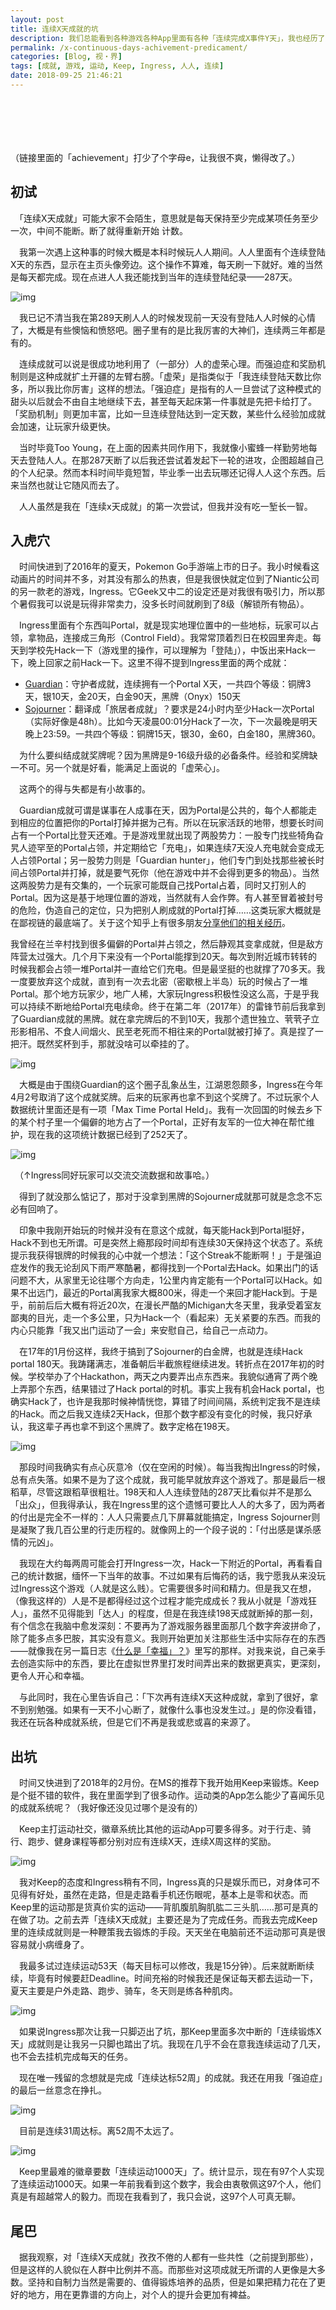 ```yaml
---
layout: post
title: 连续X天成就的坑
description: 我们总能看到各种游戏各种App里面有各种「连续完成X事件Y天」，我也经历了从不可自拔到爱咋咋地的蜕变。这里是一些心灵路程。
permalink: /x-continuous-days-achivement-predicament/
categories: [Blog, 视・界]
tags: [成就, 游戏, 运动, Keep, Ingress, 人人, 连续]
date: 2018-09-25 21:46:21 
---
```


# 　

（链接里面的「achievement」打少了个字母e，让我很不爽，懒得改了。）

## 初试

　「连续X天成就」可能大家不会陌生，意思就是每天保持至少完成某项任务至少一次，中间不能断。断了就得重新开始 计数。

　我第一次遇上这种事的时候大概是本科时候玩人人期间。人人里面有个连续登陆X天的东西，显示在主页头像旁边。这个操作不算难，每天刷一下就好。难的当然是每天都完成。现在点进人人我还能找到当年的连续登陆纪录——287天。

![img](http://lanternd.qiniudn.com/Pic4Post/x-continuous-days-achivement-predicament/renren-login-streak.png "人人连续登陆")

　我已记不清当我在第289天刷人人的时候发现前一天没有登陆人人时候的心情了，大概是有些懊恼和愤怒吧。圈子里有的是比我厉害的大神们，连续两三年都是有的。

　连续成就可以说是很成功地利用了（一部分）人的虚荣心理。而强迫症和奖励机制则是这种成就扩土开疆的左臂右膀。「虚荣」是指类似于「我连续登陆天数比你多，所以我比你厉害」这样的想法。「强迫症」是指有的人一旦尝试了这种模式的甜头以后就会不由自主地继续下去，甚至每天起床第一件事就是先把卡给打了。「奖励机制」则更加丰富，比如一旦连续登陆达到一定天数，某些什么经验加成就会加速，让玩家升级更快。

　当时毕竟Too Young，在上面的因素共同作用下，我就像小蜜蜂一样勤劳地每天去登陆人人。在那287天断了以后我还尝试着发起下一轮的进攻，企图超越自己的个人纪录。然而本科时间毕竟短暂，毕业季一出去玩哪还记得人人这个东西。后来当然也就让它随风而去了。

　人人虽然是我在「连续x天成就」的第一次尝试，但我并没有吃一堑长一智。

## 入虎穴

　时间快进到了2016年的夏天，Pokemon Go手游端上市的日子。我小时候看这动画片的时间并不多，对其没有那么的热衷，但是我很快就定位到了Niantic公司的另一款老的游戏，Ingress。它Geek又中二的设定还是对我很有吸引力，所以那个暑假我可以说是玩得非常卖力，没多长时间就刷到了8级（解锁所有物品）。

　Ingress里面有个东西叫Portal，就是现实地理位置中的一些地标，玩家可以占领，拿物品，连接成三角形（Control Field）。我常常顶着烈日在校园里奔走。每天到学校先Hack一下（游戏里的操作，可以理解为「登陆」），中饭出来Hack一下，晚上回家之前Hack一下。这里不得不提到Ingress里面的两个成就：

-   [Guardian](http://ingress.wikia.com/wiki/Guardian)：守护者成就，连续拥有一个Portal X天，一共四个等级：铜牌3天，银10天，金20天，白金90天，黑牌（Onyx）150天
-   [Sojourner](http://ingress.wikia.com/wiki/Medal#Sojourner)：翻译成「旅居者成就」？要求是24小时内至少Hack一次Portal（实际好像是48h）。比如今天凌晨00:01分Hack了一次，下一次最晚是明天晚上23:59。一共四个等级：铜牌15天，银30，金60，白金180，黑牌360。

　为什么要纠结成就奖牌呢？因为黑牌是9-16级升级的必备条件。经验和奖牌缺一不可。另一个就是好看，能满足上面说的「虚荣心」。

　这两个的得与失都是有小故事的。

　Guardian成就可谓是谋事在人成事在天，因为Portal是公共的，每个人都能走到相应的位置把你的Portal打掉并据为己有。所以在玩家活跃的地带，想要长时间占有一个Portal比登天还难。于是游戏里就出现了两股势力：一股专门找些犄角旮旯人迹罕至的Portal占领，并定期给它「充电」，如果连续7天没人充电就会变成无人占领Portal；另一股势力则是「Guardian hunter」，他们专门到处找那些被长时间占领Portal并打掉，就是要气死你（他在游戏中并不会得到更多的物品）。当然这两股势力是有交集的，一个玩家可能既自己找Portal占着，同时又打别人的Portal。因为这是基于地理位置的游戏，当然就有人会作弊。有人甚至冒着被封号的危险，伪造自己的定位，只为把别人刷成就的Portal打掉……这类玩家大概就是在鄙视链的最底端了。关于这个知乎上有很多朋友[分享他们的相关经历](https://www.zhihu.com/question/53932743)。

我曾经在兰辛村找到很多偏僻的Portal并占领之，然后静观其变拿成就，但是敌方阵营太过强大。几个月下来没有一个Portal能撑到20天。每次到附近城市转转的时候我都会占领一堆Portal并一直给它们充电。但是最坚挺的也就撑了70多天。我一度要放弃这个成就，直到有一次去北密（密歇根上半岛）玩的时候占了一堆Portal。那个地方玩家少，地广人稀，大家玩Ingress积极性没这么高，于是乎我可以持续不断地给Portal充电续命。终于在第二年（2017年）的雷锋节前后我拿到了Guardian成就的黑牌。就在拿完牌后的不到10天，我那个遗世独立、茕茕孑立形影相吊、不食人间烟火、民至老死而不相往来的Portal就被打掉了。真是捏了一把汗。既然奖杯到手，那就没啥可以牵挂的了。

![img](http://lanternd.qiniudn.com/Pic4Post/x-continuous-days-achivement-predicament/ingress-guardian.png "Ingress Guardian Onyx Badge")

　大概是由于围绕Guardian的这个圈子乱象丛生，江湖恩怨颇多，Ingress在今年4月2号取消了这个成就奖牌。后来的玩家再也拿不到这个奖牌了。不过玩家个人数据统计里面还是有一项「Max Time Portal Held」。我有一次回国的时候去乡下的某个村子里一个偏僻的地方占了一个Portal，正好有友军的一位大神在帮忙维护，现在我的这项统计数据已经到了252天了。

![img](http://lanternd.qiniudn.com/Pic4Post/x-continuous-days-achivement-predicament/ingress-stats.png "Personal Stats")

　（↑Ingress同好玩家可以交流交流数据和故事哈。）

　得到了就没那么惦记了，那对于没拿到黑牌的Sojourner成就那可就是念念不忘必有回响了。

　印象中我刚开始玩的时候并没有在意这个成就，每天能Hack到Portal挺好，Hack不到也无所谓。可是突然上瘾那段时间却有连续30天保持这个状态了。系统提示我获得银牌的时候我的心中就一个想法：「这个Streak不能断啊！」于是强迫症发作的我无论刮风下雨严寒酷暑，都得找到一个Portal去Hack。如果出门的话问题不大，从家里无论往哪个方向走，1公里内肯定能有一个Portal可以Hack。如果不出远门，最近的Portal离我家大概800米，得走一个来回才能Hack到。于是乎，前前后后大概有将近20次，在漫长严酷的Michigan大冬天里，我承受着室友鄙夷的目光，走一个多公里，只为Hack一个（看起来）无关紧要的东西。而我的内心只能靠「我又出门运动了一会」来安慰自己，给自己一点动力。

　在17年的1月份这样，我终于搞到了Sojourner的白金牌，也就是连续Hack portal 180天。我踌躇满志，准备朝后半截旅程继续进发。转折点在2017年初的时候。学校举办了个Hackathon，两天之内要弄出点东西来。我貌似通宵了两个晚上弄那个东西，结果错过了Hack portal的时机。事实上我有机会Hack portal，也确实Hack了，也许是我那时候神情恍惚，算错了时间间隔，系统判定我不是连续的Hack。而之后我又连续2天Hack，但那个数字都没有变化的时候，我只好承认，我这辈子再也拿不到这个黑牌了。数字定格在198天。

![img](http://lanternd.qiniudn.com/Pic4Post/x-continuous-days-achivement-predicament/ingress-guardian.png "Ingress Sojourner Onyx Badge")

　那段时间我确实有点心灰意冷（仅在空闲的时候）。每当我掏出Ingress的时候，总有点失落。如果不是为了这个成就，我可能早就放弃这个游戏了。那是最后一根稻草，尽管这跟稻草很粗壮。198天和人人连续登陆的287天比看似并不是那么「出众」，但我得承认，我在Ingress里的这个遗憾可要比人人的大多了，因为两者的付出是完全不一样的：人人只需要点几下屏幕就能搞定，Ingress Sojourner则是凝聚了我几百公里的行走历程的。就像网上的一个段子说的：「付出感是谋杀感情的元凶」。

　我现在大约每两周可能会打开Ingress一次，Hack一下附近的Portal，再看看自己的统计数据，缅怀一下当年的故事。不过如果有后悔药的话，我宁愿我从来没玩过Ingress这个游戏（人就是这么贱）。它需要很多时间和精力。但是我又在想，（像我这样的）人是不是都得经过这个过程才能完成成长？我从小就是「游戏狂人」，虽然不见得能到「达人」的程度，但是在我连续198天成就断掉的那一刻，有个信念在我脑中愈发深刻：不要再为了游戏服务器里面那几个数字奔波拼命了，除了能多点多巴胺，其实没有意义。我则开始更加关注那些生活中实际存在的东西——就像我在另一篇日志《[什么是「幸福」？](../what-is-happiness/)》里写的那样。对我来说，自己亲手去创造实际中的东西，要比在虚拟世界里打发时间弄出来的数据更真实，更深刻，更令人开心和幸福。

　与此同时，我在心里告诉自己：「下次再有连续X天这种成就，拿到了很好，拿不到别勉强。如果有一天不小心断了，就像什么事也没发生过。」是的你没看错，我还在玩各种成就系统，但是它们不再是我或悲或喜的来源了。

## 出坑

　时间又快进到了2018年的2月份。在MS的推荐下我开始用Keep来锻炼。Keep是个挺不错的软件，我在里面学到了很多动作。运动类的App怎么能少了喜闻乐见的成就系统呢？（我好像还没见过哪个是没有的）

　Keep主打运动社交，徽章系统比其他的运动App可要多得多。对于行走、骑行、跑步、健身课程等都分别对应有连续X天，连续X周这样的奖励。

![img](http://lanternd.qiniudn.com/Pic4Post/x-continuous-days-achivement-predicament/keep-badges-got.png "Keep里获得的徽章")

　我对Keep的态度和Ingress稍有不同，Ingress真的只是娱乐而已，对身体可不见得有好处，虽然在走路，但是走路看手机还伤眼呢，基本上是零和状态。而Keep里的运动那是货真价实的运动——背肌腹肌胸肌肱二三头肌……那可是真的在做了功。之前去弄「连续X天成就」主要还是为了完成任务。而我去完成Keep里的连续成就则是一种鞭策我去锻炼的手段。天天坐在电脑前还不运动那可真是很容易就小病缠身了。

　我最多试过连续运动53天（每天目标可以修改，我是15分钟）。后来就断断续续，毕竟有时候要赶Deadline。时间充裕的时候我还是保证每天都去运动一下，夏天主要是户外走路、跑步、骑车，冬天则是练各种肌肉。

![img](http://lanternd.qiniudn.com/Pic4Post/x-continuous-days-achivement-predicament/keep-my-day-streak.png "Keep连续运动天数")

　如果说Ingress那次让我一只脚迈出了坑，那Keep里面多次中断的「连续锻炼X天」成就则是让我另一只脚也踏出了坑。我现在几乎不会在意我连续运动了几天，也不会去挂机完成每天的任务。

　现在唯一残留的念想就是完成「连续达标52周」的成就。我还在用我「强迫症」的最后一丝意念在挣扎。

![img](http://lanternd.qiniudn.com/Pic4Post/x-continuous-days-achivement-predicament/keep-unachieved-day-streak-badges.png "Keep连续31周达标")

　目前是连续31周达标。离52周不太远了。

![img](http://lanternd.qiniudn.com/Pic4Post/x-continuous-days-achivement-predicament/keep-unachieved-day-streak-badges.png "Keep未获得的徽章")

　Keep里最难的徽章要数「连续运动1000天」了。统计显示，现在有97个人实现了连续运动1000天。如果一年前我看到这个数字，我会由衷敬佩这97个人，他们真是有超越常人的毅力。而现在我看到了，我只会说，这97个人可真无聊。

## 尾巴

　据我观察，对「连续X天成就」孜孜不倦的人都有一些共性（之前提到那些），但是这样的人貌似在人群中比例并不高。而那些对这项成就无所谓的人更像是大多数。坚持和自制力当然是需要的、值得锻炼培养的品质，但是如果把精力花在了更好的地方，用在更靠谱的方向上，对个人的提升会更加有裨益。
